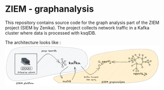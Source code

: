 # ZIEM - graphanalysis
This repository contains source code for the graph analysis part of the ZIEM project (SIEM by Zenika).
The project collects network traffic in a Kafka cluster where data is processed with ksqlDB.

The architecture looks like :
![Architecture diagram](./img/ziem-graphanalysis-archi.png)

